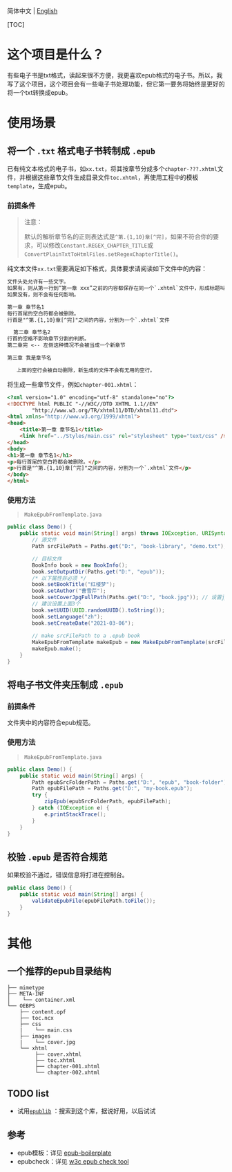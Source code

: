 简体中文 | [English](./README.md)

[TOC]

# 这个项目是什么？

有些电子书是txt格式，读起来很不方便，我更喜欢epub格式的电子书。所以，我写了这个项目，这个项目会有一些电子书处理功能，但它第一要务将始终是更好的将一个txt转换成epub。

# 使用场景

## 将一个 `.txt` 格式电子书转制成 `.epub`

已有纯文本格式的电子书，如`xx.txt`，将其按章节分成多个`chapter-???.xhtml`文件，并根据这些章节文件生成目录文件`toc.xhtml`，再使用工程中的模板`template`，生成epub。
 
### 前提条件

> 注意：
> 
> 默认的解析章节名的正则表达式是`^第.{1,10}章[^完]`，如果不符合你的要求，可以修改`Constant.REGEX_CHAPTER_TITLE`或`ConvertPlainTxtToHtmlFiles.setRegexChapterTitle()`。

纯文本文件`xx.txt`需要满足如下格式，具体要求请阅读如下文件中的内容：
```txt
文件头处允许有一些文字。
如果有，则从第一行到“第一章 xxx”之前的内容都保存在同一个`.xhtml`文件中，形成标题叫“引言”的章节。
如果没有，则不会有任何影响。

第一章 章节名1
每行首尾的空白符都会被删除。
行首是"^第.{1,10}章[^完]"之间的内容，分割为一个`.xhtml`文件

  第二章 章节名2
行首的空格不影响章节分割的判断。
第二章完 <-- 左侧这种情况不会被当成一个新章节

第三章 我是章节名

   上面的空行会被自动删除，新生成的文件不会有无用的空行。   
```

将生成一些章节文件，例如`chapter-001.xhtml`：
```html
<?xml version="1.0" encoding="utf-8" standalone="no"?>
<!DOCTYPE html PUBLIC "-//W3C//DTD XHTML 1.1//EN"
        "http://www.w3.org/TR/xhtml11/DTD/xhtml11.dtd">
<html xmlns="http://www.w3.org/1999/xhtml">
<head>
    <title>第一章 章节名1</title>
    <link href="../Styles/main.css" rel="stylesheet" type="text/css" />
</head>
<body>
<h1>第一章 章节名1</h1>
<p>每行首尾的空白符都会被删除。</p>
<p>行首是"^第.{1,10}章[^完]"之间的内容，分割为一个`.xhtml`文件</p>
</body>
</html>
```

### 使用方法
> `MakeEpubFromTemplate.java`

```java
public class Demo() {
    public static void main(String[] args) throws IOException, URISyntaxException {
        // 源文件
        Path srcFilePath = Paths.get("D:", "book-library", "demo.txt");

        // 目标文件
        BookInfo book = new BookInfo();
        book.setOutputDir(Paths.get("D:", "epub"));
        /* 以下属性非必须 */
        book.setBookTitle("红楼梦");
        book.setAuthor("曹雪芹");
        book.setCoverJpgFullPath(Paths.get("D:", "book.jpg")); // 设置jpg格式的封面图
        // 建议设置上面3个
        book.setUUID(UUID.randomUUID().toString());
        book.setLanguage("zh");
        book.setCreateDate("2021-03-06");
        
        // make srcFilePath to a .epub book
        MakeEpubFromTemplate makeEpub = new MakeEpubFromTemplate(srcFilePath, book);
        makeEpub.make();
    }
}
```

## 将电子书文件夹压制成 `.epub`

### 前提条件
文件夹中的内容符合epub规范。

### 使用方法
> `MakeEpubFromTemplate.java`

```java
public class Demo() {
    public static void main(String[] args) {
        Path epubSrcFolderPath = Paths.get("D:", "epub", "book-folder");
        Path epubFilePath = Paths.get("D:", "my-book.epub");
        try {
            zipEpub(epubSrcFolderPath, epubFilePath);
        } catch (IOException e) {
            e.printStackTrace();
        }
    }
}
```

## 校验 `.epub` 是否符合规范
如果校验不通过，错误信息将打进在控制台。
```java
public class Demo() {
    public static void main(String[] args) {
        validateEpubFile(epubFilePath.toFile());
    }
}
```

# 其他
## 一个推荐的epub目录结构
```
├── mimetype
├── META-INF
│    └── container.xml 
└── OEBPS 
    ├── content.opf
    ├── toc.ncx
    ├── css
    |    └── main.css
    ├── images
    |    └── cover.jpg
    └── xhtml
         ├── cover.xhtml
         ├── toc.xhtml
         ├── chapter-001.xhtml
         └── chapter-002.xhtml
```

## TODO list
+ 试用[`epublib`](https://github.com/psiegman/epublib) ：搜索到这个库，据说好用，以后试试

## 参考
+ epub模板：详见 [epub-boilerplate](https://github.com/javierarce/epub-boilerplate.git)
+ epubcheck：详见 [w3c epub check tool](https://github.com/w3c/epubcheck)
